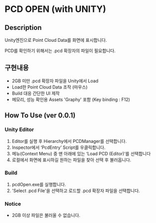 # PCD OPEN (with UNITY)

## Description

Unity엔진으로 Point Cloud Data를 화면에 표시합니다.

PCD를 확인하기 위해서는 .pcd 확장자의 파일이 필요합니다.

## 구현내용
- 2GB 미만 .pcd 확장자 파일을 Unity에서 Load
- Load한 Point Cloud Data 조작 (마우스)
- Build 대응 간단한 UI 제작
- 메모리, 성능 확인용 Assets 'Graphy' 포함 (Key binding : F12)

## How To Use (ver 0.0.1)

### Unity Editor
1. Editor를 실행 후 Hierarchy에서 PCDManager를 선택합니다.
2. Inspector에서 ‘PcdEntry’ Script를 우클릭합니다.
3. 메뉴(Context Menu) 중 맨 아래에 있는 ‘Load PCD (Editor)’를 선택합니다
4. 로컬에서 화면에 표시하길 원하는 파일을 찾아 선택 후 불러옵니다.

### Build
1. pcdOpen.exe를 실행합니다.
2. 'Select .pcd File'을 선택하고 로드할 .pcd 확장자 파일을 선택합니다.

### Notice
- 2GB 이상 파일은 불러올 수 없습니다.